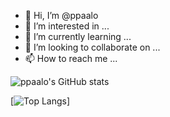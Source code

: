 - 👋 Hi, I’m @ppaalo
- 👀 I’m interested in ...
- 🌱 I’m currently learning ...
- 💞️ I’m looking to collaborate on ...
- 📫 How to reach me ...

<!---
ppaalo/ppaalo is a ✨ special ✨ repository because its `README.md` (this file) appears on your GitHub profile.
You can click the Preview link to take a look at your changes.
--->
![ppaalo's GitHub stats](https://github-readme-stats.vercel.app/api?username=ppaalo&show_icons=true&theme=tokyonight)

[![Top Langs](https://github-readme-stats.vercel.app/api/top-langs/?username=ppaalo&layout=compact)]

